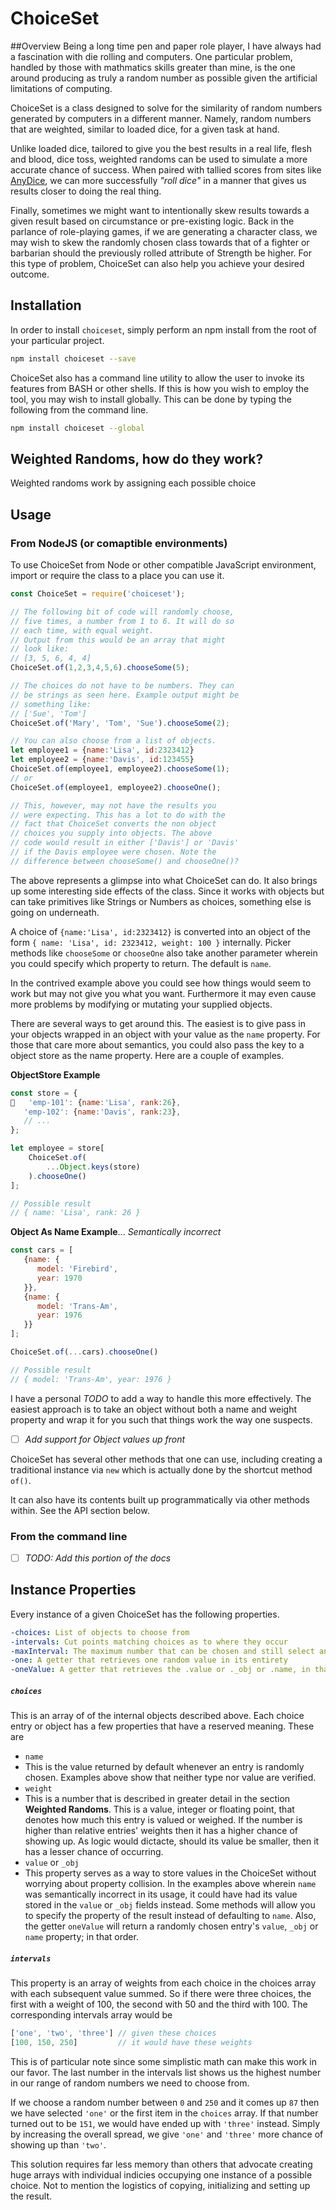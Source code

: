 # ChoiceSet

##Overview
Being a long time pen and paper role player, I have always had a fascination with die rolling and computers. One particular problem, handled by those with mathmatics skills greater than mine, is the one around producing as truly a random number as possible given the artificial limitations of computing.

ChoiceSet is a class designed to solve for the similarity of random numbers generated by computers in a different manner. Namely, random numbers that are weighted, similar to loaded dice, for a given task at hand.

Unlike loaded dice, tailored to give you the best results in a real life, flesh and blood, dice toss, weighted randoms can be used to simulate a more accurate chance of success. When paired with tallied scores from sites like [AnyDice](https://www.anydice.com), we can more successfully *"roll dice"* in a manner that gives us results closer to doing the real thing.

Finally, sometimes we might want to intentionally skew results towards a given result based on circumstance or pre-existing logic. Back in the parlance of role-playing games, if we are generating a character class, we may wish to skew the randomly chosen class towards that of a fighter or barbarian should the previously rolled attribute of Strength be higher. For this type of problem, ChoiceSet can also help you achieve your desired outcome.

## Installation
In order to install `choiceset`, simply perform an npm install from the root of your particular project.

```sh
npm install choiceset --save
```

ChoiceSet also has a command line utility to allow the user to invoke its features from BASH or other shells. If this is how you wish to employ the tool, you may wish to install globally. This can be done by typing the following from the command line.

```sh
npm install choiceset --global
```

## Weighted Randoms, how do they work?
Weighted randoms work by assigning each possible choice 

## Usage

### From NodeJS (or comaptible environments)
To use ChoiceSet from Node or other compatible JavaScript environment, import or require the class to a place you can use it.

```javascript
const ChoiceSet = require('choiceset');

// The following bit of code will randomly choose,
// five times, a number from 1 to 6. It will do so
// each time, with equal weight.
// Output from this would be an array that might
// look like:
// [3, 5, 6, 4, 4]
ChoiceSet.of(1,2,3,4,5,6).chooseSome(5);

// The choices do not have to be numbers. They can 
// be strings as seen here. Example output might be
// something like:
// ['Sue', 'Tom']
ChoiceSet.of('Mary', 'Tom', 'Sue').chooseSome(2);

// You can also choose from a list of objects. 
let employee1 = {name:'Lisa', id:2323412}
let employee2 = {name:'Davis', id:123455}
ChoiceSet.of(employee1, employee2).chooseSome(1);
// or
ChoiceSet.of(employee1, employee2).chooseOne();

// This, however, may not have the results you
// were expecting. This has a lot to do with the
// fact that ChoiceSet converts the non object 
// choices you supply into objects. The above
// code would result in either ['Davis'] or 'Davis'
// if the Davis employee were chosen. Note the
// difference between chooseSome() and chooseOne()?
```

The above represents a glimpse into what ChoiceSet can do. It also brings up some interesting side
effects of the class. Since it works with objects but can take primitives like Strings or Numbers as choices, something else is going on underneath.

A choice of `{name:'Lisa', id:2323412}` is converted into an object of the form `{ name: 'Lisa', id: 2323412, weight: 100 }` internally. Picker methods like `chooseSome` or `chooseOne` also take another parameter wherein you could specify which property to return. The default is `name`. 

In the contrived example above you could see how things would seem to work but may not give you what you want. Furthermore it may even cause more problems by modifying or mutating your supplied objects. 

There are several ways to get around this. The easiest is to give pass in your objects wrapped in an object with your value as the `name` property. For those that care more about semantics, you could also pass the key to a object store as the name property. Here are a couple of examples.

**ObjectStore Example**

```javascript
const store = {
   'emp-101': {name:'Lisa', rank:26},
   'emp-102': {name:'Davis', rank:23},
   // ...
};

let employee = store[
    ChoiceSet.of(
        ...Object.keys(store)
    ).chooseOne()
];

// Possible result
// { name: 'Lisa', rank: 26 }
```

**Object As Name Example**...
*Semantically incorrect*

```javascript
const cars = [
   {name: {
      model: 'Firebird',
      year: 1970
   }},
   {name: {
      model: 'Trans-Am',
      year: 1976
   }}
];

ChoiceSet.of(...cars).chooseOne()

// Possible result
// { model: 'Trans-Am', year: 1976 }
```

I have a personal *TODO* to add a way to handle this more effectively. The easiest approach is to take an object without both a name and weight property and wrap it for you such that things work the way one suspects.

 - [ ] *Add support for Object values up front*

ChoiceSet has several other methods that one can use, including creating a traditional instance via `new` which is actually done by the shortcut method `of()`. 

It can also have its contents built up programmatically via other methods within. See the API section below.

### From the command line

- [ ] *TODO: Add this portion of the docs*

## Instance Properties
Every instance of a given ChoiceSet has the following properties.

```yaml
-choices: List of objects to choose from
-intervals: Cut points matching choices as to where they occur
-maxInterval: The maximum number that can be chosen and still select an item from the choices list.
-one: A getter that retrieves one random value in its entirety
-oneValue: A getter that retrieves the .value or ._obj or .name, in that order, of a single randomly chosen item
```

##### `choices`

This is an array of of the internal objects described above. Each choice entry or object has a few properties that have a reserved meaning. These are

 * `name`
  * This is the value returned by default whenever an entry is randomly chosen. Examples above show that neither type nor value are verified. 
 * `weight`
  * This is a number that is described in greater detail in the section **Weighted Randoms**. This is a value, integer or floating point, that denotes how much this entry is valued or weighed. If the number is higher than relative entries' weights then it has a higher chance of showing up. As logic would dictacte, should its value be smaller, then it has a lesser chance of occurring. 
 * `value` or `_obj`
  * This property serves as a way to store values in the ChoiceSet without worrying about property collision. In the examples above wherein `name` was semantically incorrect in its usage, it could have had its value stored in the `value` or `_obj` fields instead. Some methods will allow you to specify the property of the result instead of defaulting to `name`. Also, the getter `oneValue` will return a randomly chosen entry's `value`, `_obj` or `name` property; in that order.

##### `intervals`

This property is an array of weights from each choice in the choices array with each subsequent value summed. So if there were three choices, the first with a weight of 100, the second with 50 and the third with 100. The corresponding intervals array would be 

```javascript
['one', 'two', 'three'] // given these choices
[100, 150, 250]         // it would have these weights
```

This is of particular note since some simplistic math can make this work in our favor. The last number in the intervals list shows us the highest number in our range of random numbers we need to choose from. 

If we choose a random number between `0` and `250` and it comes up `87` then we have selected `'one'` or the first item in the `choices` array. If that number turned out to be `151`, we would have ended up with `'three'` instead. Simply by increasing the overall spread, we give `'one'` and `'three'` more chance of showing up than `'two'`. 

This solution requires far less memory than others that advocate creating huge arrays with individual indicies occupying one instance of a possible choice. Not to mention the logistics of copying, initializing and setting up the result.

  
